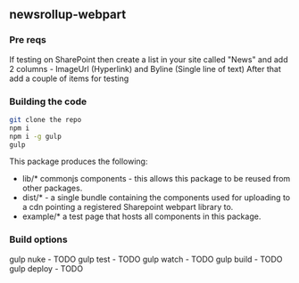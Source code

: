 ## newsrollup-webpart

### Pre reqs
If testing on SharePoint then create a list in your site called "News" and add 2 columns - ImageUrl (Hyperlink) and Byline (Single line of text)
After that add a couple of items for testing

### Building the code

```bash
git clone the repo
npm i
npm i -g gulp
gulp
```

This package produces the following:

* lib/* commonjs components - this allows this package to be reused from other packages.
* dist/* - a single bundle containing the components used for uploading to a cdn pointing a registered Sharepoint webpart library to.
* example/* a test page that hosts all components in this package.

### Build options

gulp nuke - TODO
gulp test - TODO
gulp watch - TODO
gulp build - TODO
gulp deploy - TODO
